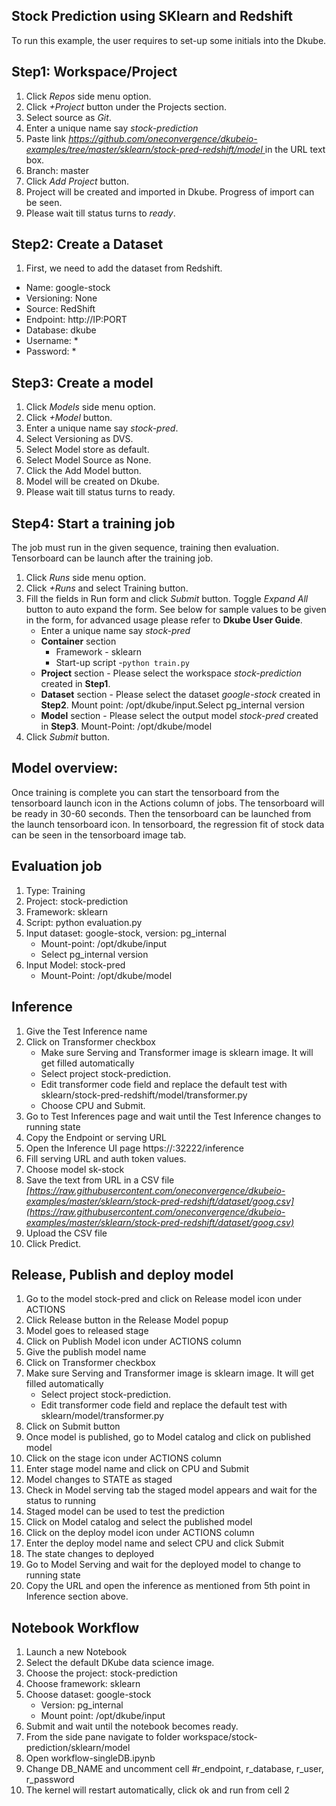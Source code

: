 ## Stock Prediction using SKlearn and Redshift
To run this example, the user requires to set-up some initials into the Dkube.

## Step1: Workspace/Project
1. Click *Repos* side menu option.
2. Click *+Project* button under the Projects section.
3. Select source as *Git*.
4. Enter a unique name say *stock-prediction*
5. Paste link *[https://github.com/oneconvergence/dkubeio-examples/tree/master/sklearn/stock-pred-redshift/model 
 ](https://github.com/oneconvergence/dkubeio-examples/tree/master/sklearn/stock-pred-redshift/model)* in the URL text box.
6. Branch: master
7. Click *Add Project* button.
8. Project will be created and imported in Dkube. Progress of import can be seen.
9. Please wait till status turns to *ready*.


## Step2: Create a Dataset
1. First, we need to add the dataset from Redshift.
 - Name: google-stock
 - Versioning: None
 - Source: RedShift
 - Endpoint: http://IP:PORT
 - Database: dkube
 - Username: *
 - Password: *

## Step3: Create a model
 1. Click *Models* side menu option.
 2. Click *+Model* button.
 3. Enter a unique name say *stock-pred*.
 4. Select Versioning as DVS.
 5. Select Model store as default.
 6. Select Model Source as None.
 7. Click the Add Model button.
 8. Model will be created on Dkube.
 9. Please wait till status turns to ready.

## Step4: Start a training job
The job must run in the given sequence, training then evaluation. Tensorboard can be launch after the training job.
1. Click *Runs* side menu option.
 2. Click *+Runs* and select Training button.
 3. Fill the fields in Run form and click *Submit* button. Toggle *Expand All* button to auto expand the form. See below for sample values to be given in the form, for advanced usage please refer to **Dkube User Guide**.
    - Enter a unique name say *stock-pred*
    - **Container** section
        - Framework - sklearn
        - Start-up script -`python train.py`
    - **Project** section - Please select the workspace *stock-prediction* created in **Step1**.
    - **Dataset** section - Please select the dataset *google-stock* created in **Step2**. Mount point: /opt/dkube/input.Select pg_internal version
    - **Model** section - Please select the output model *stock-pred* created in **Step3**. Mount-Point: /opt/dkube/model
4. Click *Submit* button.

## Model overview: 
Once training is complete you can start the tensorboard from the tensorboard launch icon in the Actions column of jobs. 
The tensorboard will be ready in 30-60 seconds. Then the tensorboard can be launched from the launch tensorboard icon. 
In tensorboard, the regression fit of stock data can be seen in the tensorboard image tab. 


## Evaluation job
1. Type: Training
2. Project: stock-prediction
3. Framework: sklearn
4. Script: python evaluation.py
5. Input dataset: google-stock, version: pg_internal
   - Mount-point: /opt/dkube/input
   - Select pg_internal version
7. Input Model: stock-pred
   - Mount-Point: /opt/dkube/model


## Inference
1.  Give the Test Inference name
2.  Click on Transformer checkbox
    - Make sure Serving and Transformer image is sklearn image. It will get filled automatically
    - Select project stock-prediction.	
    - Edit transformer code field and replace the default test with sklearn/stock-pred-redshift/model/transformer.py
    - Choose CPU and Submit. 
3.  Go to Test Inferences page and wait until the Test Inference changes to running state
4.  Copy the Endpoint or serving URL
5.  Open the Inference UI page https://<IP>:32222/inference
6.  Fill serving URL and auth token values.
7.  Choose model sk-stock
8.  Save the text from URL in a CSV file *[https://raw.githubusercontent.com/oneconvergence/dkubeio-examples/master/sklearn/stock-pred-redshift/dataset/goog.csv](https://raw.githubusercontent.com/oneconvergence/dkubeio-examples/master/sklearn/stock-pred-redshift/dataset/goog.csv)*
9.  Upload the CSV file
10. Click Predict. 

##  Release, Publish and deploy model

1.  Go to the model stock-pred and click on Release model icon under ACTIONS
2.  Click Release button in the Release Model popup
3.  Model goes to released stage
4.  Click on Publish Model icon under ACTIONS column
5.  Give the publish model name
6.  Click on Transformer checkbox
7.  Make sure Serving and Transformer image is sklearn image. It will get filled automatically
    - Select project stock-prediction.
    - Edit transformer code field and replace the default test with sklearn/model/transformer.py
8.  Click on Submit button
9.  Once model is published, go to Model catalog and click on published model
10. Click on the stage icon under ACTIONS column
11. Enter stage model name and click on CPU and Submit
12. Model changes to STATE as staged
13. Check in Model serving tab the staged model appears and wait for the status to running
14. Staged model can be used to test the prediction
15. Click on Model catalog and select the published model
16. Click on the deploy model icon  under ACTIONS column
17. Enter the deploy model name and select CPU and click Submit
18. The state changes to deployed
19. Go to Model Serving and wait for the deployed model to change to running state
20. Copy the URL and open the inference as mentioned from 5th point in Inference section above.


## Notebook Workflow
1.  Launch a new Notebook
2.  Select the default DKube data science image.
3.  Choose the project: stock-prediction
4.  Choose framework: sklearn
5.  Choose dataset:  google-stock
    - Version: pg_internal
    - Mount point: /opt/dkube/input
6.  Submit and wait until the notebook becomes ready.
7.  From the side pane navigate to folder workspace/stock-prediction/sklearn/model
8.  Open workflow-singleDB.ipynb
9.  Change DB_NAME and uncomment cell #r_endpoint, r_database, r_user, r_password
10. The kernel will restart automatically, click ok and run from cell 2

